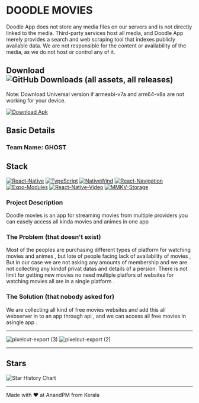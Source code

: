 # DOODLE MOVIES
Doodle App does not store any media files on our servers and is not directly linked to the media. Third-party services host all media, and Doodle App merely provides a search and web scraping tool that indexes publicly available data. We are not responsible for the content or availability of the media, as we do not host or control any of it.
## Download  ![GitHub Downloads (all assets, all releases)](https://img.shields.io/github/downloads/punisher-303/Doodle-Movie-App/total?link=https%3A%2F%2Fgithub.com%2Fpunisher-303%2FDoodle-Movie-App%2Freleases)
Note: Download Universal version if armeabi-v7a and arm64-v8a are not working for your device.

[![Download Apk](https://custom-icon-badges.demolab.com/badge/-Download_Apk-blue?style=for-the-badge&logo=download&logoColor=white "Download Apk")](https://github.com/punisher-303/vDoodle-Movie-App/releases)
## Basic Details
### Team Name: GHOST
## Stack
<p align="left">
     
[![React-Native](https://custom-icon-badges.demolab.com/badge/-React_Native-287aad?style=for-the-badge&logo=react&logoColor=white)](https://reactnative.dev/)
[![TypeScript](https://custom-icon-badges.demolab.com/badge/Typescript-3078C6?style=for-the-badge&logo=typescript&logoColor=white)](https://www.typescriptlang.org/)
[![NativeWind](https://custom-icon-badges.demolab.com/badge/Native_Wind-0CA6E9?style=for-the-badge&logo=tailwind&logoColor=white)](https://www.nativewind.dev/)
[![React-Navigation](https://custom-icon-badges.demolab.com/badge/React_Navigation-6838d9?style=for-the-badge&logo=menu&logoColor=white)](https://reactnavigation.org/)
[![Expo-Modules](https://custom-icon-badges.demolab.com/badge/Expo_Modules-black?style=for-the-badge&logo=expo&logoColor=white)](https://docs.expo.dev/modules/overview/)
[![React-Native-Video](https://custom-icon-badges.demolab.com/badge/React_native_video-38d9c9?style=for-the-badge&logo=video&logoColor=white)](https://thewidlarzgroup.github.io/react-native-video/)
[![MMKV-Storage](https://custom-icon-badges.demolab.com/badge/MMKV_Storage-yellow?style=for-the-badge&logo=zap&logoColor=white)](https://github.com/mrousavy/react-native-mmkv)



</p>

### Project Description
Doodle movies is an app for streaming movies from multiple providers you can easely access all kinda movies and animes in one app

### The Problem (that doesn't exist)
Most of the peoples are purchasing different types of platform for watching movies and animes , but lote of people facing lack of availability of movies ,
But in our case we are not asking any amounts of membership and we are not collecting any kindof privat datas and details of a persion. 
There is not limit for getting new movies no need multiple platfors of websites for watching movies all are in a single platform .

### The Solution (that nobody asked for)
We are collecting all kind of free movies websites and add this all webserver in to an app through api , and we can access all free movies in asingle app .
<br>
___
![pixelcut-export (3)](https://github.com/user-attachments/assets/fddcccda-6071-464c-84f1-f6c9f180d3d9)
![pixelcut-export (2)](https://github.com/user-attachments/assets/b0d6f98e-e18d-4b3e-94c2-9d01ae163dd5)
___

## Stars
 <picture>
   <source media="(prefers-color-scheme: dark)" srcset="https://api.star-history.com/svg?repos=punisher-303/Doodle-Movie-App&type=Date&theme=dark" />
   <source media="(prefers-color-scheme: light)" srcset="https://api.star-history.com/svg?repos=punisher-303/Doodle-Movie-App&type=Date" />
   <img alt="Star History Chart" src="https://api.star-history.com/svg?repos=punisher-303/Doodle-Movie-App&type=Date" />
 </picture>
</a>

---
Made with ❤️ at AnandPM from Kerala 


